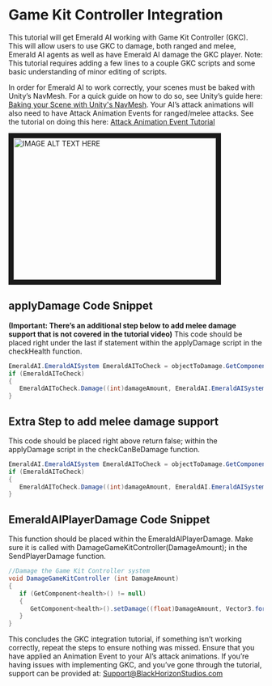 # Game Kit Controller Integration
This tutorial will get Emerald AI working with Game Kit Controller (GKC). This will allow users to use GKC to damage, both ranged and melee, Emerald AI agents as well as have Emerald AI damage the GKC player. Note: This tutorial requires adding a few lines to a couple GKC scripts and some basic understanding of minor editing of scripts.

In order for Emerald AI to work correctly, your scenes must be baked with Unity’s NavMesh. For a quick guide on how to do so, see Unity’s guide here: [Baking your Scene with Unity's NavMesh](https://docs.unity3d.com/Manual/nav-BuildingNavMesh.html). Your AI’s attack animations will also need to have Attack Animation Events for ranged/melee attacks. See the tutorial on doing this here: [Attack Animation Event Tutorial](https://www.youtube.com/watch?v=s_lLt0xUrF8)

<a href="http://www.youtube.com/watch?feature=player_embedded&v=miCpkYpyZ_E
" target="_blank"><img src="http://img.youtube.com/vi/miCpkYpyZ_E/0.jpg" 
alt="IMAGE ALT TEXT HERE" width="400" height="280" border="10" /></a>


## applyDamage Code Snippet 
**(Important: There’s an additional step below to add melee damage support that is not covered in the tutorial video)**
This code should be placed right under the last if statement within the applyDamage script in the checkHealth function.
```c#
EmeraldAI.EmeraldAISystem EmeraldAIToCheck = objectToDamage.GetComponent<EmeraldAI.EmeraldAISystem>();
if (EmeraldAIToCheck)
{
   EmeraldAIToCheck.Damage((int)damageAmount, EmeraldAI.EmeraldAISystem.TargetType.Player);
}
```

## Extra Step to add melee damage support
This code should be placed right above return false; within the applyDamage script in the checkCanBeDamage function.
```c#
EmeraldAI.EmeraldAISystem EmeraldAIToCheck = objectToDamage.GetComponent<EmeraldAI.EmeraldAISystem>();
if (EmeraldAIToCheck) 
{
   EmeraldAIToCheck.Damage((int)damageAmount, EmeraldAI.EmeraldAISystem.TargetType.Player);
}
```

## EmeraldAIPlayerDamage Code Snippet
This function should be placed within the EmeraldAIPlayerDamage. Make sure it is called with DamageGameKitController(DamageAmount); in the SendPlayerDamage function.
```c#
//Damage the Game Kit Controller system
void DamageGameKitController (int DamageAmount)
{
   if (GetComponent<health>() != null)
   {
      GetComponent<health>().setDamage((float)DamageAmount, Vector3.forward, this.transform.position, this.gameObject, this.gameObject, true, false);
   }
}
```

This concludes the GKC integration tutorial, if something isn’t working correctly, repeat the steps to ensure nothing was missed. Ensure that you have applied an Animation Event to your AI’s attack animations. If you’re having issues with implementing GKC, and you’ve gone through the tutorial, support can be provided at: Support@BlackHorizonStudios.com
